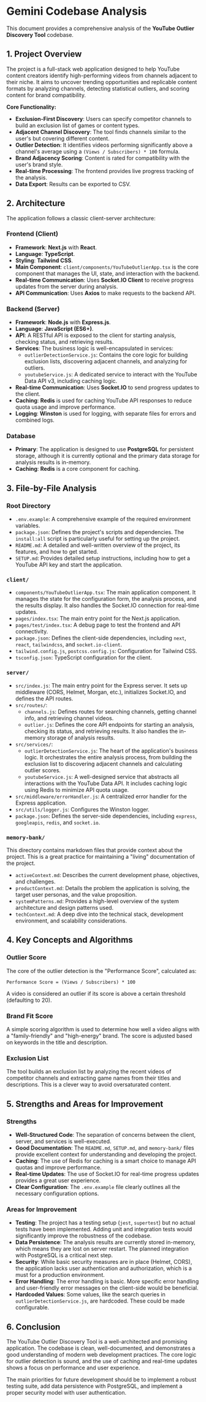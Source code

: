 
# Gemini Codebase Analysis

This document provides a comprehensive analysis of the **YouTube Outlier Discovery Tool** codebase.

## 1. Project Overview

The project is a full-stack web application designed to help YouTube content creators identify high-performing videos from channels adjacent to their niche. It aims to uncover trending opportunities and replicable content formats by analyzing channels, detecting statistical outliers, and scoring content for brand compatibility.

**Core Functionality:**

-   **Exclusion-First Discovery**: Users can specify competitor channels to build an exclusion list of games or content types.
-   **Adjacent Channel Discovery**: The tool finds channels similar to the user's but covering different content.
-   **Outlier Detection**: It identifies videos performing significantly above a channel's average using a `(Views / Subscribers) * 100` formula.
-   **Brand Adjacency Scoring**: Content is rated for compatibility with the user's brand style.
-   **Real-time Processing**: The frontend provides live progress tracking of the analysis.
-   **Data Export**: Results can be exported to CSV.

## 2. Architecture

The application follows a classic client-server architecture:

### Frontend (Client)

-   **Framework**: **Next.js** with **React**.
-   **Language**: **TypeScript**.
-   **Styling**: **Tailwind CSS**.
-   **Main Component**: `client/components/YouTubeOutlierApp.tsx` is the core component that manages the UI, state, and interaction with the backend.
-   **Real-time Communication**: Uses **Socket.IO Client** to receive progress updates from the server during analysis.
-   **API Communication**: Uses **Axios** to make requests to the backend API.

### Backend (Server)

-   **Framework**: **Node.js** with **Express.js**.
-   **Language**: **JavaScript (ES6+)**.
-   **API**: A RESTful API is exposed to the client for starting analysis, checking status, and retrieving results.
-   **Services**: The business logic is well-encapsulated in services:
    -   `outlierDetectionService.js`: Contains the core logic for building exclusion lists, discovering adjacent channels, and analyzing for outliers.
    -   `youtubeService.js`: A dedicated service to interact with the YouTube Data API v3, including caching logic.
-   **Real-time Communication**: Uses **Socket.IO** to send progress updates to the client.
-   **Caching**: **Redis** is used for caching YouTube API responses to reduce quota usage and improve performance.
-   **Logging**: **Winston** is used for logging, with separate files for errors and combined logs.

### Database

-   **Primary**: The application is designed to use **PostgreSQL** for persistent storage, although it is currently optional and the primary data storage for analysis results is in-memory.
-   **Caching**: **Redis** is a core component for caching.

## 3. File-by-File Analysis

### Root Directory

-   `.env.example`: A comprehensive example of the required environment variables.
-   `package.json`: Defines the project's scripts and dependencies. The `install:all` script is particularly useful for setting up the project.
-   `README.md`: A detailed and well-written overview of the project, its features, and how to get started.
-   `SETUP.md`: Provides detailed setup instructions, including how to get a YouTube API key and start the application.

### `client/`

-   `components/YouTubeOutlierApp.tsx`: The main application component. It manages the state for the configuration form, the analysis process, and the results display. It also handles the Socket.IO connection for real-time updates.
-   `pages/index.tsx`: The main entry point for the Next.js application.
-   `pages/test/index.tsx`: A debug page to test the frontend and API connectivity.
-   `package.json`: Defines the client-side dependencies, including `next`, `react`, `tailwindcss`, and `socket.io-client`.
-   `tailwind.config.js`, `postcss.config.js`: Configuration for Tailwind CSS.
-   `tsconfig.json`: TypeScript configuration for the client.

### `server/`

-   `src/index.js`: The main entry point for the Express server. It sets up middleware (CORS, Helmet, Morgan, etc.), initializes Socket.IO, and defines the API routes.
-   `src/routes/`:
    -   `channels.js`: Defines routes for searching channels, getting channel info, and retrieving channel videos.
    -   `outlier.js`: Defines the core API endpoints for starting an analysis, checking its status, and retrieving results. It also handles the in-memory storage of analysis results.
-   `src/services/`:
    -   `outlierDetectionService.js`: The heart of the application's business logic. It orchestrates the entire analysis process, from building the exclusion list to discovering adjacent channels and calculating outlier scores.
    -   `youtubeService.js`: A well-designed service that abstracts all interactions with the YouTube Data API. It includes caching logic using Redis to minimize API quota usage.
-   `src/middleware/errorHandler.js`: A centralized error handler for the Express application.
-   `src/utils/logger.js`: Configures the Winston logger.
-   `package.json`: Defines the server-side dependencies, including `express`, `googleapis`, `redis`, and `socket.io`.

### `memory-bank/`

This directory contains markdown files that provide context about the project. This is a great practice for maintaining a "living" documentation of the project.

-   `activeContext.md`: Describes the current development phase, objectives, and challenges.
-   `productContext.md`: Details the problem the application is solving, the target user personas, and the value proposition.
-   `systemPatterns.md`: Provides a high-level overview of the system architecture and design patterns used.
-   `techContext.md`: A deep dive into the technical stack, development environment, and scalability considerations.

## 4. Key Concepts and Algorithms

### Outlier Score

The core of the outlier detection is the "Performance Score", calculated as:

```
Performance Score = (Views / Subscribers) * 100
```

A video is considered an outlier if its score is above a certain threshold (defaulting to 20).

### Brand Fit Score

A simple scoring algorithm is used to determine how well a video aligns with a "family-friendly" and "high-energy" brand. The score is adjusted based on keywords in the title and description.

### Exclusion List

The tool builds an exclusion list by analyzing the recent videos of competitor channels and extracting game names from their titles and descriptions. This is a clever way to avoid oversaturated content.

## 5. Strengths and Areas for Improvement

### Strengths

-   **Well-Structured Code**: The separation of concerns between the client, server, and services is well-executed.
-   **Good Documentation**: The `README.md`, `SETUP.md`, and `memory-bank/` files provide excellent context for understanding and developing the project.
-   **Caching**: The use of Redis for caching is a smart choice to manage API quotas and improve performance.
-   **Real-time Updates**: The use of Socket.IO for real-time progress updates provides a great user experience.
-   **Clear Configuration**: The `.env.example` file clearly outlines all the necessary configuration options.

### Areas for Improvement

-   **Testing**: The project has a testing setup (`jest`, `supertest`) but no actual tests have been implemented. Adding unit and integration tests would significantly improve the robustness of the codebase.
-   **Data Persistence**: The analysis results are currently stored in-memory, which means they are lost on server restart. The planned integration with PostgreSQL is a critical next step.
-   **Security**: While basic security measures are in place (Helmet, CORS), the application lacks user authentication and authorization, which is a must for a production environment.
-   **Error Handling**: The error handling is basic. More specific error handling and user-friendly error messages on the client-side would be beneficial.
-   **Hardcoded Values**: Some values, like the search queries in `outlierDetectionService.js`, are hardcoded. These could be made configurable.

## 6. Conclusion

The YouTube Outlier Discovery Tool is a well-architected and promising application. The codebase is clean, well-documented, and demonstrates a good understanding of modern web development practices. The core logic for outlier detection is sound, and the use of caching and real-time updates shows a focus on performance and user experience.

The main priorities for future development should be to implement a robust testing suite, add data persistence with PostgreSQL, and implement a proper security model with user authentication.
